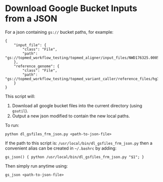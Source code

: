 # Download Google Bucket Inputs from a JSON
For a json containing `gs://` bucket paths, for example:

```
{
    "input_file": {
        "class": "File",
        "path": "gs://topmed_workflow_testing/topmed_aligner/input_files/NWD176325.0005.recab.cram"
    },
    "reference_genome": {
        "class": "File",
        "path": "gs://topmed_workflow_testing/topmed_variant_caller/reference_files/hg38/hs38DH.fa"
    }
}
```

This script will:
1. Download all google bucket files into the current directory (using `gsutil`).
2. Output a new json modified to contain the new local paths.

To run:

`python dl_gsfiles_frm_json.py <path-to-json-file>`

If the path to this script is: `/usr/local/bin/dl_gsfiles_frm_json.py` then a convenient alias can be created in `~/.bashrc` by adding:

`gs_json() { python /usr/local/bin/dl_gsfiles_frm_json.py "$1"; }`

Then simply run anytime using:

`gs_json <path-to-json-file>`
